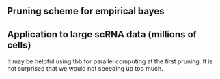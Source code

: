 ## Pruning scheme for empirical bayes

## Application to large scRNA data (millions of cells)


It may be helpful using tbb for parallel computing at the first pruning. It is not surprised that we would not speeding up too much. 

